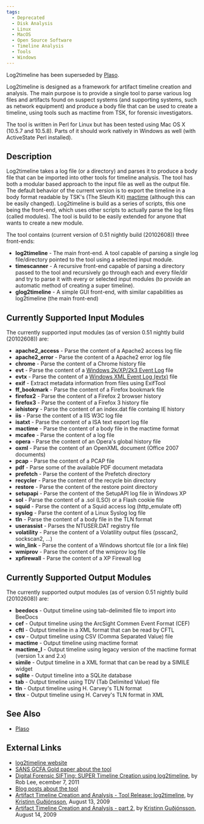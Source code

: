 ```yaml
---
tags:
  - Deprecated
  - Disk Analysis
  - Linux
  - MacOS
  - Open Source Software
  - Timeline Analysis
  - Tools
  - Windows
---
```

Log2timeline has been superseded by [Plaso](plaso.md).

Log2timeline is designed as a framework for artifact timeline creation
and analysis. The main purpose is to provide a single tool to parse
various log files and artifacts found on suspect systems (and supporting
systems, such as network equipment) and produce a body file that can be
used to create a timeline, using tools such as mactime from TSK, for
forensic investigators.

The tool is written in Perl for Linux but has been tested using Mac OS X
(10.5.7 and 10.5.8). Parts of it should work natively in Windows as well
(with ActiveState Perl installed).

## Description

Log2timeline takes a log file (or a directory) and parses it to produce
a body file that can be imported into other tools for timeline analysis.
The tool has both a modular based approach to the input file as well as
the output file. The default behavior of the current version is to
export the timeline in a body format readable by TSK's (The Sleuth Kit)
[mactime](http://wiki.sleuthkit.org/index.php?title=Body_file) (although
this can be easily changed). Log2timeline is build as a series of
scripts, this one being the front-end, which uses other scripts to
actually parse the log files (called modules). The tool is build to be
easily extended for anyone that wants to create a new module.

The tool contains (current version of 0.51 nightly build (20102608))
three front-ends:

* **log2timeline** - The main front-end. A tool capable of parsing a
  single log file/directory pointed to the tool using a selected input
  module.
* **timescanner** - A recursive front-end capable of parsing a directory
  passed to the tool and recursively go through each and every file/dir
  and try to parse it with every or selected input modules (to provide
  an automatic method of creating a super timeline).
* **glog2timeline** - A simple GUI front-end, with similar capabilities
  as log2timeline (the main front-end)

## Currently Supported Input Modules

The currently supported input modules (as of version 0.51 nightly build
(20102608)) are:

* **apache2_access** - Parse the content of a Apache2 access log file
* **apache2_error** - Parse the content of a Apache2 error log file
* **chrome** - Parse the content of a Chrome history file
* **evt** - Parse the content of a [Windows 2k/XP/2k3 Event Log](windows_event_log_(evt).md)
  file
* **evtx** - Parse the content of a [Windows XML Event Log (evtx)](windows_xml_event_log_(evtx).md)
  file
* **exif** - Extract metadata information from files using ExifTool
* **ff_bookmark** - Parse the content of a Firefox bookmark file
* **firefox2** - Parse the content of a Firefox 2 browser history
* **firefox3** - Parse the content of a Firefox 3 history file
* **iehistory** - Parse the content of an index.dat file containg IE
  history
* **iis** - Parse the content of a IIS W3C log file
* **isatxt** - Parse the content of a ISA text export log file
* **mactime** - Parse the content of a body file in the mactime format
* **mcafee** - Parse the content of a log file
* **opera** - Parse the content of an Opera's global history file
* **oxml** - Parse the content of an OpenXML document (Office 2007
  documents)
* **pcap** - Parse the content of a PCAP file
* **pdf** - Parse some of the available PDF document metadata
* **prefetch** - Parse the content of the Prefetch directory
* **recycler** - Parse the content of the recycle bin directory
* **restore** - Parse the content of the restore point directory
* **setupapi** - Parse the content of the SetupAPI log file in Windows XP
* **sol** - Parse the content of a .sol (LSO) or a Flash cookie file
* **squid** - Parse the content of a Squid access log (http_emulate off)
* **syslog** - Parse the content of a Linux Syslog log file
* **tln** - Parse the content of a body file in the TLN format
* **userassist** - Parses the NTUSER.DAT registry file
* **volatility** - Parse the content of a Volatility output files
  (psscan2, sockscan2, ...)
* **win_link** - Parse the content of a Windows shortcut file (or a link file)
* **wmiprov** - Parse the content of the wmiprov log file
* **xpfirewall** - Parse the content of a XP Firewall log

## Currently Supported Output Modules

The currently supported output modules (as of version 0.51 nightly build
(20102608)) are:

* **beedocs** - Output timeline using tab-delimited file to import into
  BeeDocs
* **cef** - Output timeline using the ArcSight Commen Event Format (CEF)
* **cftl** - Output timeline in a XML format that can be read by CFTL
* **csv** - Output timeline using CSV (Comma Separated Value) file
* **mactime** - Output timeline using mactime format
* **mactime_l** - Output timeline using legacy version of the mactime
  format (version 1.x and 2.x)
* **simile** - Output timeline in a XML format that can be read by a
  SIMILE widget
* **sqlite** - Output timeline into a SQLite database
* **tab** - Output timeline using TDV (Tab Delimited Value) file
* **tln** - Output timeline using H. Carvey's TLN format
* **tlnx** - Output timeline using H. Carvey's TLN format in XML

## See Also

* [Plaso](plaso.md)

## External Links

* [log2timeline website](https://code.google.com/archive/p/log2timeline/)
* [SANS GCFA Gold paper about the tool](https://www.sans.org/white-papers/33438/)
* [Digital Forensic SIFTing: SUPER Timeline Creation using log2timeline](https://www.sans.org/blog/digital-forensic-sifting-super-timeline-creation-using-log2timeline/),
  by Rob Lee, ecember 7, 2011
* [Blog posts about the tool](http://blog.kiddaland.net/?s=log2timeline)
* [Artifact Timeline Creation and Analysis - Tool Release: log2timeline](https://www.sans.org/blog/artifact-timeline-creation-and-analysis-tool-release-log2timeline/),
  by [Kristinn Guðjónsson](kristinn_gudjonsson.md), August 13, 2009
* [Artifact Timeline Creation and Analysis - part 2](https://www.sans.org/blog/artifact-timeline-creation-and-analysis-part-2/),
  by [Kristinn Guðjónsson](kristinn_gudjonsson.md), August 14, 2009

